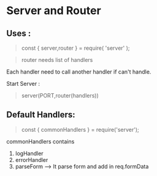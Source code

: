  # Server and Router

## Uses :

 > const { server,router } = require( 'server' );


 > router needs list of handlers 
 
Each handler need to call another handler if can't handle.

Start Server : 

> server(PORT,router(handlers))

## Default Handlers:

> const { commonHandlers } = require('server');

commonHandlers contains 

  1. logHandler
  2. errorHandler
  3. parseForm  --> It parse form and add in req.formData